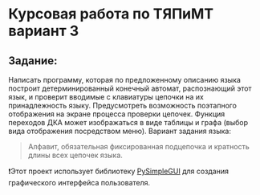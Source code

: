 # Курсовая работа по ТЯПиМТ вариант 3

## Задание:
Написать программу, которая по предложенному описанию языка построит детерминированный конечный автомат, распознающий этот язык, и проверит вводимые с клавиатуры цепочки на их принадлежность языку. Предусмотреть возможность поэтапного отображения на экране 
процесса проверки цепочек. Функция переходов ДКА может изображаться в виде таблицы и графа (выбор вида отображения посредством меню). Вариант задания языка:

>Алфавит, обязательная фиксированная подцепочка и кратность длины всех цепочек языка.

:exclamation:Этот проект использует библиотеку [PySimpleGUI](https://github.com/PySimpleGUI/PySimpleGUI) для создания графического интерфейса пользователя.
